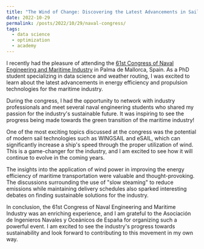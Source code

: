 ```yaml
---
title: "The Wind of Change: Discovering the Latest Advancements in Sail Technologies at the 61st Congress of Naval Engineering"
date: 2022-10-29
permalink: /posts/2022/10/29/naval-congress/
tags:
  - data science
  - optimization
  - academy
---
```


I recently had the pleasure of attending the [61st Congress of Naval Engineering and Maritime Industry](https://61congreso.ingenierosnavales.com/) in Palma de Mallorca, Spain. As a PhD student specializing in data science and weather routing, I was excited to learn about the latest advancements in energy efficiency and propulsion technologies for the maritime industry.

During the congress, I had the opportunity to network with industry professionals and meet several naval engineering students who shared my passion for the industry's sustainable future. It was inspiring to see the progress being made towards the green transition of the maritime industry!

One of the most exciting topics discussed at the congress was the potential of modern sail technologies such as WINGSAIL and eSAIL, which can significantly increase a ship's speed through the proper utilization of wind. This is a game-changer for the industry, and I am excited to see how it will continue to evolve in the coming years.

The insights into the application of wind power in improving the energy efficiency of maritime transportation were valuable and thought-provoking. The discussions surrounding the use of "slow steaming" to reduce emissions while maintaining delivery schedules also sparked interesting debates on finding sustainable solutions for the industry.

In conclusion, the 61st Congress of Naval Engineering and Maritime Industry was an enriching experience, and I am grateful to the Asociación de Ingenieros Navales y Oceánicos de España for organizing such a powerful event. I am excited to see the industry's progress towards sustainability and look forward to contributing to this movement in my own way.
